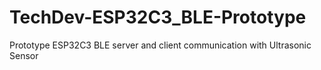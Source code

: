 # TechDev-ESP32C3_BLE-Prototype
Prototype ESP32C3 BLE server and client communication with Ultrasonic Sensor
